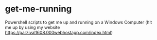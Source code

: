 # get-me-running
Powershell scripts to get me up and running on a Windows Computer
(hit me up by using my website https://parzival1608.000webhostapp.com/index.html)

